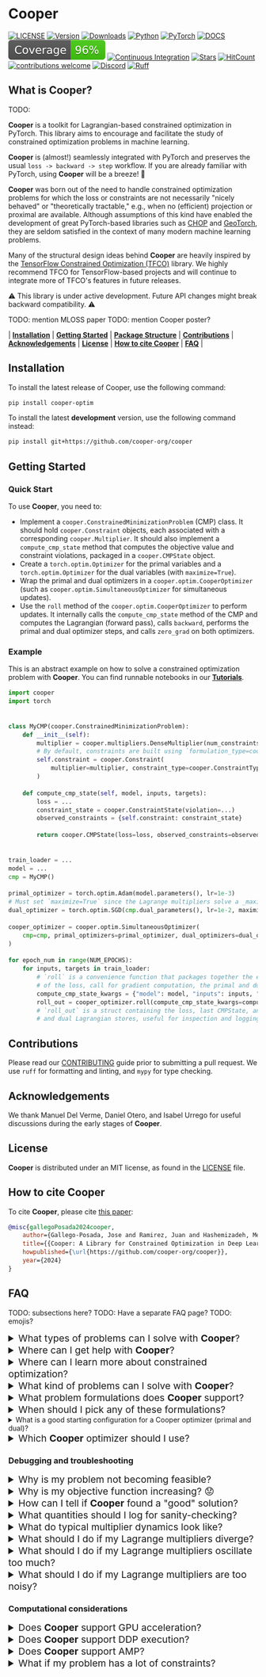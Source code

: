 # Cooper

[![LICENSE](https://img.shields.io/pypi/l/cooper-optim)](https://github.com/cooper-org/cooper/tree/master/LICENSE)
[![Version](https://img.shields.io/pypi/v/cooper-optim?label=version)](https://pypi.python.org/pypi/cooper-optim)
[![Downloads](https://img.shields.io/pepy/dt/cooper-optim?color=blue)](https://pypi.python.org/pypi/cooper-optim)
[![Python](https://img.shields.io/pypi/pyversions/cooper-optim?label=Python&logo=python&logoColor=white)](https://pypi.python.org/pypi/cooper-optim)
[![PyTorch](https://img.shields.io/badge/PyTorch-1.13.1+-EE4C2C?logo=pytorch)](https://pytorch.org/docs/stable/index.html)
[![DOCS](https://img.shields.io/readthedocs/cooper)](https://cooper.readthedocs.io/en/latest/?version=latest)
[![Coverage badge](https://raw.githubusercontent.com/cooper-org/cooper/python-coverage-comment-action-data/badge.svg)](https://github.com/cooper-org/cooper/tree/python-coverage-comment-action-data)
[![Continuous Integration](https://github.com/cooper-org/cooper/actions/workflows/ci.yml/badge.svg)](https://github.com/cooper-org/cooper/actions/workflows/ci.yml)
[![Stars](https://img.shields.io/github/stars/cooper-org/cooper)](https://github.com/cooper-org/cooper)
[![HitCount](https://img.shields.io/endpoint?url=https://hits.dwyl.com/cooper-org/cooper.json&color=brightgreen)](https://cooper.readthedocs.io/en/latest/?version=latest)
[![contributions welcome](https://img.shields.io/badge/contributions-welcome-brightgreen)](https://github.com/cooper-org/cooper/issues)
[![Discord](https://img.shields.io/badge/Discord-5865F2?logo=discord&logoColor=white)](https://discord.gg/Aq5PjH8m6E)
[![Ruff](https://img.shields.io/endpoint?url=https://raw.githubusercontent.com/astral-sh/ruff/main/assets/badge/v2.json)](https://github.com/astral-sh/ruff)

## What is Cooper?

TODO:

**Cooper** is a toolkit for Lagrangian-based constrained optimization in PyTorch.
This library aims to encourage and facilitate the study of constrained
optimization problems in machine learning.

**Cooper** is (almost!) seamlessly integrated with PyTorch and preserves the
usual `loss -> backward -> step` workflow. If you are already familiar with
PyTorch, using **Cooper** will be a breeze! 🙂

**Cooper** was born out of the need to handle constrained optimization problems
for which the loss or constraints are not necessarily "nicely behaved"
or "theoretically tractable," e.g., when no (efficient) projection or proximal
are available. Although assumptions of this kind have enabled the development of
great PyTorch-based libraries such as [CHOP](https://github.com/openopt/chop)
and [GeoTorch](https://github.com/Lezcano/geotorch), they are seldom satisfied
in the context of many modern machine learning problems.

Many of the structural design ideas behind **Cooper** are heavily inspired by
the [TensorFlow Constrained Optimization (TFCO)](https://github.com/google-research/tensorflow_constrained_optimization)
library. We highly recommend TFCO for TensorFlow-based projects and will
continue to integrate more of TFCO's features in future releases.

⚠️ This library is under active development. Future API changes might break backward
compatibility. ⚠️

TODO: mention MLOSS paper
TODO: mention Cooper poster?

| [**Installation**](#installation) | [**Getting Started**](#getting-started) | [**Package Structure**](#package-structure) | [**Contributions**](#contributions) | [**Acknowledgements**](#acknowledgements) | [**License**](#license) | [**How to cite Cooper**](#how-to-cite-cooper) | [**FAQ**](#faq) |

## Installation

To install the latest release of Cooper, use the following command:

```bash
pip install cooper-optim
```

To install the latest **development** version, use the following command instead:

```bash
pip install git+https://github.com/cooper-org/cooper
```

## Getting Started

### Quick Start

To use **Cooper**, you need to:

- Implement a `cooper.ConstrainedMinimizationProblem` (CMP) class. It should hold `cooper.Constraint` objects, each associated with a corresponding `cooper.Multiplier`. It should also implement a `compute_cmp_state` method that computes the objective value and constraint violations, packaged in a `cooper.CMPState` object.
- Create a `torch.optim.Optimizer` for the primal variables and a `torch.optim.Optimizer` for the dual variables (with `maximize=True`).
- Wrap the primal and dual optimizers in a `cooper.optim.CooperOptimizer` (such as `cooper.optim.SimultaneousOptimizer` for simultaneous updates).
- Use the `roll` method of the `cooper.optim.CooperOptimizer` to perform updates. It internally calls the `compute_cmp_state` method of the CMP and computes the Lagrangian (forward pass), calls `backward`, performs the primal and dual optimizer steps, and calls `zero_grad` on both optimizers.

### Example

This is an abstract example on how to solve a constrained optimization problem with
**Cooper**. You can find runnable notebooks in our [**Tutorials**](https://cooper.readthedocs.io/en/master/notebooks/index.html).

```python
import cooper
import torch


class MyCMP(cooper.ConstrainedMinimizationProblem):
    def __init__(self):
        multiplier = cooper.multipliers.DenseMultiplier(num_constraints=..., device=...)
        # By default, constraints are built using `formulation_type=cooper.LagrangianFormulation`
        self.constraint = cooper.Constraint(
            multiplier=multiplier, constraint_type=cooper.ConstraintType.INEQUALITY
        )

    def compute_cmp_state(self, model, inputs, targets):
        loss = ...
        constraint_state = cooper.ConstraintState(violation=...)
        observed_constraints = {self.constraint: constraint_state}

        return cooper.CMPState(loss=loss, observed_constraints=observed_constraints)


train_loader = ...
model = ...
cmp = MyCMP()

primal_optimizer = torch.optim.Adam(model.parameters(), lr=1e-3)
# Must set `maximize=True` since the Lagrange multipliers solve a _maximization_ problem
dual_optimizer = torch.optim.SGD(cmp.dual_parameters(), lr=1e-2, maximize=True)

cooper_optimizer = cooper.optim.SimultaneousOptimizer(
    cmp=cmp, primal_optimizers=primal_optimizer, dual_optimizers=dual_optimizer
)

for epoch_num in range(NUM_EPOCHS):
    for inputs, targets in train_loader:
        # `roll` is a convenience function that packages together the evaluation
        # of the loss, call for gradient computation, the primal and dual updates and zero_grad
        compute_cmp_state_kwargs = {"model": model, "inputs": inputs, "targets": targets}
        roll_out = cooper_optimizer.roll(compute_cmp_state_kwargs=compute_cmp_state_kwargs)
        # `roll_out` is a struct containing the loss, last CMPState, and the primal
        # and dual Lagrangian stores, useful for inspection and logging
```

## Contributions

Please read our [CONTRIBUTING](https://github.com/cooper-org/cooper/tree/master/.github/CONTRIBUTING.md) guide prior to submitting a pull request. We use `ruff` for formatting and linting, and `mypy` for type checking.

## Acknowledgements

We thank Manuel Del Verme, Daniel Otero, and Isabel Urrego for useful discussions during the early stages of **Cooper**.

## License

**Cooper** is distributed under an MIT license, as found in the
[LICENSE](https://github.com/cooper-org/cooper/tree/master/LICENSE) file.

## How to cite **Cooper**

To cite **Cooper**, please cite [this paper](link-to-paper):

```bibtex
@misc{gallegoPosada2024cooper,
    author={Gallego-Posada, Jose and Ramirez, Juan and Hashemizadeh, Meraj and Lacoste-Julien, Simon},
    title={{Cooper: A Library for Constrained Optimization in Deep Learning}},
    howpublished={\url{https://github.com/cooper-org/cooper}},
    year={2024}
}
```

## FAQ

TODO: subsections here?
TODO: Have a separate FAQ page?
TODO: emojis?

<details>
  <summary style="font-size: 1.2rem;">
    What types of problems can I solve with <b>Cooper</b>?
  </summary>
  <div style="margin-left: 20px;">
    Answer here. For convex problems or problems with special structure, suggest other libraries.
  </div>
</details>

<details>
  <summary style="font-size: 1.2rem;">
    Where can I get help with <b>Cooper</b>?
  </summary>
  <div style="margin-left: 20px;">
    You can ask questions and get help on our <a href="https://discord.gg/Aq5PjH8m6E">Discord server</a>.
  </div>
</details>

<details>
  <summary style="font-size: 1.2rem;">
    Where can I learn more about constrained optimization?
  </summary>
  <div style="margin-left: 20px;">
    You can find more on convex constrained optimization in the book <a href="https://web.stanford.edu/~boyd/cvxbook/">Convex Optimization</a> by Boyd and Vandenberghe.
    For non-convex constrained optimization, you can check out the book <a href="http://athenasc.com/nonlinbook.html">Nonlinear Programming</a> by Bertsekas.
  </div>
</details>

<details>
  <summary style="font-size: 1.2rem;">
    What kind of problems can I solve with <b>Cooper</b>?
  </summary>
  <div style="margin-left: 20px;">
    <b>Cooper</b> is designed to solve constrained optimization problems in machine learning.
  </div>
</details>

<details>
  <summary style="font-size: 1.2rem;">
    What problem formulations does <b>Cooper</b> support?
  </summary>
  <div style="margin-left: 20px;">
    <b>Cooper</b> supports the following formulations:
    <ul>
      <li>Lagrangian Formulation</li>
      <li>Augmented Lagrangian Formulation</li>
    </ul>
  </div>
</details>

<details>
  <summary style="font-size: 1.2rem;">
    When should I pick any of these formulations?
  </summary>
  <div style="margin-left: 20px;">
    <b>Lagrangian Formulation</b> is a good choice when ...
    <br>
    <b>Augmented Lagrangian Formulation</b> is a good choice when ...
  </div>
</details>

<details>
  <summary>
    What is a good starting configuration for a Cooper optimizer (primal and dual)?
  </summary>
    For the dual optimizer, we recommend using SGD with a learning rate not too high to avoid overshoots and setting `maximize=True`.
    <br>
    For the primal optimizer, we recommend ...
</details>

<details>
  <summary style="font-size: 1.2rem;">
    Which <b>Cooper</b> optimizer should I use?
  </summary>
  <div style="margin-left: 20px;">
    <b>Cooper</b> provides a range of optimizers to choose from. The <b>AlternatingDualPrimalOptimizer</b> is a good starting point.
  </div>
</details>

### Debugging and troubleshooting

<details>
  <summary style="font-size: 1.2rem;">
    Why is my problem not becoming feasible?
  </summary>
  <div style="margin-left: 20px;">
    Answer here.
  </div>
</details>


<details>
  <summary style="font-size: 1.2rem;">
    Why is my objective function increasing? 😟
  </summary>
  <div style="margin-left: 20px;">
    There are several reasons why this might happen. But the most common one is that the dual learning rate is too high. Try reducing it.
  </div>
</details>

<details>
  <summary style="font-size: 1.2rem;">
    How can I tell if <b>Cooper</b> found a "good" solution?
  </summary>
  <div style="margin-left: 20px;">
    Answer here.
  </div>
</details>

<details>
  <summary style="font-size: 1.2rem;">
    What quantities should I log for sanity-checking?
  </summary>
  <div style="margin-left: 20px;">
    Answer here.
  </div>
</details>

<details>
  <summary style="font-size: 1.2rem;">
    What do typical multiplier dynamics look like?
  </summary>
  <div style="margin-left: 20px;">
    Answer here.
  </div>
</details>

<details>
  <summary style="font-size: 1.2rem;">
    What should I do if my Lagrange multipliers diverge?
  </summary>
  <div style="margin-left: 20px;">
    Answer here.
  </div>
</details>

<details>
  <summary style="font-size: 1.2rem;">
    What should I do if my Lagrange multipliers oscillate too much?
  </summary>
  <div style="margin-left: 20px;">
    Answer here.
  </div>
</details>

<details>
  <summary style="font-size: 1.2rem;">
    What should I do if my Lagrange multipliers are too noisy?
  </summary>
  <div style="margin-left: 20px;">
    Answer here.
  </div>
</details>

### Computational considerations

<details>
  <summary style="font-size: 1.2rem;">
    Does <b>Cooper</b> support GPU acceleration?
  </summary>
  <div style="margin-left: 20px;">
    Answer here.
  </div>
</details>

<details>
  <summary style="font-size: 1.2rem;">
    Does <b>Cooper</b> support DDP execution?
  </summary>
  <div style="margin-left: 20px;">
    Answer here.
  </div>
</details>

<details>
  <summary style="font-size: 1.2rem;">
    Does <b>Cooper</b> support AMP?
  </summary>
  <div style="margin-left: 20px;">
    Answer here.
  </div>
</details>

<details>
  <summary style="font-size: 1.2rem;">
    What if my problem has a lot of constraints?
  </summary>
  <div style="margin-left: 20px;">
    Answer here. IndexedMultipliers, ImplicitMultipliers, etc.
  </div>

### Advanced topics


### Miscellaneous

<details>
  <summary style="font-size: 1.2rem;">
    How do I cite <b>Cooper</b>?
  </summary>
  <div style="margin-left: 20px;">
    Answer here.
  </div>
</details>

<details>
  <summary style="font-size: 1.2rem;">
    Is there a JAX version of <b>Cooper</b>?
  </summary>
  <div style="margin-left: 20px;">
    Answer here.
  </div>
</details>

<details>
  <summary style="font-size: 1.2rem;">
    Is there a TensorFlow version of <b>Cooper</b>?
  </summary>
  <div style="margin-left: 20px;">
    Answer here. TFCO is a good alternative.
  </div>
</details>

If non convex
Or stochastic
Autograd differentiable objective and constraints (or non-differentiable constraints but with a surrogate)
Something about CMPState data structure
Argue for cheap cost (for free, compared to general minmax game)
Gradient of primal Lagrangian is autograd-friendly
Gradient of a linear combination of functions
Why are they useful?
What should I do if they oscillate too much?
What if they don’t stabilize/converge?
Complementary slackness
Dynamics/Solution
Loss/Lagrangian/ConstraintViolation
